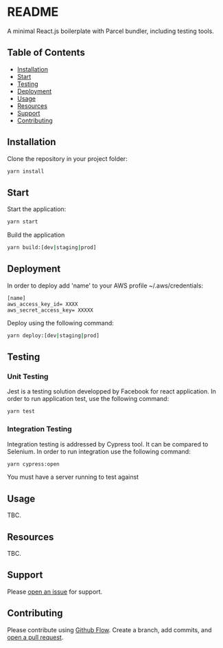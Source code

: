 # README

A minimal React.js boilerplate with Parcel bundler, including testing tools.

## Table of Contents

- [Installation](#installation)
- [Start](#start)
- [Testing](#testing)
- [Deployment](#deployment)
- [Usage](#usage)
- [Resources](#resource)
- [Support](#support)
- [Contributing](#contributing)

## Installation

Clone the repository in your project folder:

```sh
yarn install
```

## Start

Start the application:

```sh
yarn start
```

Build the application

```sh
yarn build:[dev|staging|prod]
```

## Deployment

In order to deploy add 'name' to your AWS profile ~/.aws/credentials:

```
[name]
aws_access_key_id= XXXX
aws_secret_access_key= XXXXX
```

Deploy using the following command:

```sh
yarn deploy:[dev|staging|prod]
```

## Testing

### Unit Testing

Jest is a testing solution developped by Facebook for react application. In order to run application test, use the following command:

```sh
yarn test
```

### Integration Testing

Integration testing is addressed by Cypress tool. It can be compared to Selenium.
In order to run integration use the following command:

```sh
yarn cypress:open
```

You must have a server running to test against

## Usage

TBC.

## Resources

TBC.

## Support

Please [open an issue](https://github.com/guillaumek/react-parcel-cypress-boilerplate/issues) for support.

## Contributing

Please contribute using [Github Flow](https://guides.github.com/introduction/flow/). Create a branch, add commits, and [open a pull request](https://github.com/guillaumek/react-parcel-cypress-boilerplate/pulls).
